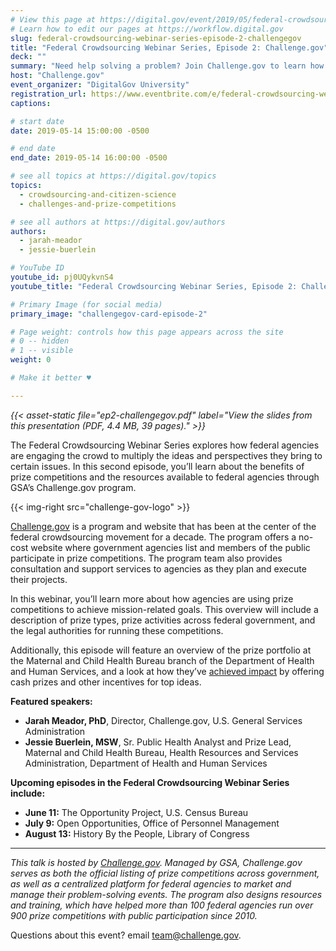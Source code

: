 ```yaml
---
# View this page at https://digital.gov/event/2019/05/federal-crowdsourcing-webinar-series-episode-2
# Learn how to edit our pages at https://workflow.digital.gov
slug: federal-crowdsourcing-webinar-series-episode-2-challengegov
title: "Federal Crowdsourcing Webinar Series, Episode 2: Challenge.gov"
deck: ""
summary: "Need help solving a problem? Join Challenge.gov to learn how federal agencies can use prize competitions to reach innovators in novel ways."
host: "Challenge.gov"
event_organizer: "DigitalGov University"
registration_url: https://www.eventbrite.com/e/federal-crowdsourcing-webinar-series-episode-2-challengegov-tickets-60872206408
captions: 

# start date
date: 2019-05-14 15:00:00 -0500

# end date
end_date: 2019-05-14 16:00:00 -0500

# see all topics at https://digital.gov/topics
topics: 
  - crowdsourcing-and-citizen-science
  - challenges-and-prize-competitions

# see all authors at https://digital.gov/authors
authors: 
  - jarah-meador
  - jessie-buerlein

# YouTube ID
youtube_id: pj0UQykvnS4
youtube_title: "Federal Crowdsourcing Webinar Series, Episode 2: Challenge.gov"

# Primary Image (for social media)
primary_image: "challengegov-card-episode-2"

# Page weight: controls how this page appears across the site
# 0 -- hidden
# 1 -- visible
weight: 0

# Make it better ♥

---
```


_{{< asset-static file="ep2-challengegov.pdf" label="View the slides from this presentation (PDF, 4.4 MB, 39 pages)." >}}_

The Federal Crowdsourcing Webinar Series explores how federal agencies are engaging the crowd to multiply the ideas and perspectives they bring to certain issues. In this second episode, you’ll learn about the benefits of prize competitions and the resources available to federal agencies through GSA’s Challenge.gov program.

{{< img-right src="challenge-gov-logo" >}}

[Challenge.gov](https://challenge.gov) is a program and website that has been at the center of the federal crowdsourcing movement for a decade. The program offers a no-cost website where government agencies list and members of the public participate in prize competitions. The program team also provides consultation and support services to agencies as they plan and execute their projects.

In this webinar, you’ll learn more about how agencies are using prize competitions to achieve mission-related goals. This overview will include a description of prize types, prize activities across federal government, and the legal authorities for running these competitions.

Additionally, this episode will feature an overview of the prize portfolio at the Maternal and Child Health Bureau branch of the Department of Health and Human Services, and a look at how they’ve [achieved impact](https://challenge.gov/a/buzz/pages/case-studies) by offering cash prizes and other incentives for top ideas.

**Featured speakers:**

- **Jarah Meador, PhD**, Director, Challenge.gov, U.S. General Services Administration
- **Jessie Buerlein, MSW**, Sr. Public Health Analyst and Prize Lead, Maternal and Child Health Bureau, Health Resources and Services Administration, Department of Health and Human Services

**Upcoming episodes in the Federal Crowdsourcing Webinar Series include:**

- **June 11:** The Opportunity Project, U.S. Census Bureau
- **July 9:** Open Opportunities, Office of Personnel Management
- **August 13:** History By the People, Library of Congress

---

_This talk is hosted by [Challenge.gov](https://challenge.gov). Managed by GSA, Challenge.gov serves as both the official listing of prize competitions across government, as well as a centralized platform for federal agencies to market and manage their problem-solving events. The program also designs resources and training, which have helped more than 100 federal agencies run over 900 prize competitions with public participation since 2010._

Questions about this event? email [team@challenge.gov](mailto:team@challenge.gov).
